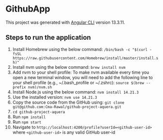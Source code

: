 # GithubApp

This project was generated with [Angular CLI](https://github.com/angular/angular-cli) version 13.3.11.

## Steps to run the application
1) Install Homebrew using the below command:
`/bin/bash -c "$(curl -fsSL https://raw.githubusercontent.com/Homebrew/install/master/install.sh)"`
2) Install nvm using the below command:
   `brew install nvm`
3) Add nvm to your shell profile: To make nvm available every time you open a new terminal window, you will need to add the following line to your shell profile (e.g., ~/.bash_profile or ~/.zshrc):
`source $(brew --prefix nvm)/nvm.sh`
4) Install Node.js using the below command:
   `nvm install 14.21.3`
5) Use the installed version:
   `nvm use 14.21.3`
6) Copy the source code from the GitHub using:
   `git clone git@github.com:Cma-Rawal/github-project-aquera.git`
7) `cd github-project-aquera`
8) Run `npm install`
9) Run `npm start`
10) Navigate to `http://localhost:4200/profile?userId=<github-user-id>`
where `<github-user-id>` is any valid GitHub user-id

